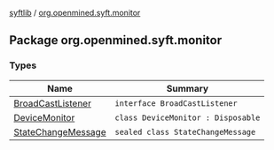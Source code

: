 [syftlib](../index.md) / [org.openmined.syft.monitor](./index.md)

## Package org.openmined.syft.monitor

### Types

| Name | Summary |
|---|---|
| [BroadCastListener](-broad-cast-listener/index.md) | `interface BroadCastListener` |
| [DeviceMonitor](-device-monitor/index.md) | `class DeviceMonitor : Disposable` |
| [StateChangeMessage](-state-change-message/index.md) | `sealed class StateChangeMessage` |
